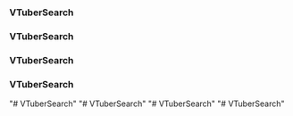 ### VTuberSearch
### VTuberSearch
### VTuberSearch
### VTuberSearch

"# VTuberSearch" 
"# VTuberSearch" 
"# VTuberSearch" 
"# VTuberSearch" 
